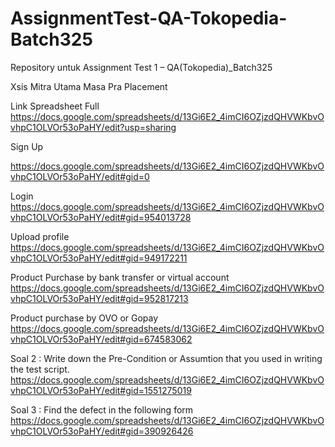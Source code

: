 # AssignmentTest-QA-Tokopedia-Batch325
Repository untuk Assignment Test 1 – QA(Tokopedia)_Batch325 

Xsis Mitra Utama Masa Pra Placement

Link Spreadsheet 
Full https://docs.google.com/spreadsheets/d/13Gi6E2_4imCI6OZjzdQHVWKbvOvhpC1OLVOr53oPaHY/edit?usp=sharing

Sign Up 

https://docs.google.com/spreadsheets/d/13Gi6E2_4imCI6OZjzdQHVWKbvOvhpC1OLVOr53oPaHY/edit#gid=0

Login 
https://docs.google.com/spreadsheets/d/13Gi6E2_4imCI6OZjzdQHVWKbvOvhpC1OLVOr53oPaHY/edit#gid=954013728

Upload profile 
https://docs.google.com/spreadsheets/d/13Gi6E2_4imCI6OZjzdQHVWKbvOvhpC1OLVOr53oPaHY/edit#gid=949172211

Product Purchase by bank transfer or virtual account 
https://docs.google.com/spreadsheets/d/13Gi6E2_4imCI6OZjzdQHVWKbvOvhpC1OLVOr53oPaHY/edit#gid=952817213

Product purchase by OVO or Gopay 
https://docs.google.com/spreadsheets/d/13Gi6E2_4imCI6OZjzdQHVWKbvOvhpC1OLVOr53oPaHY/edit#gid=674583062

Soal 2 : Write down the Pre-Condition or Assumtion that you used in writing the test script.
https://docs.google.com/spreadsheets/d/13Gi6E2_4imCI6OZjzdQHVWKbvOvhpC1OLVOr53oPaHY/edit#gid=1551275019

Soal 3 : Find the defect in the following form
https://docs.google.com/spreadsheets/d/13Gi6E2_4imCI6OZjzdQHVWKbvOvhpC1OLVOr53oPaHY/edit#gid=390926426
